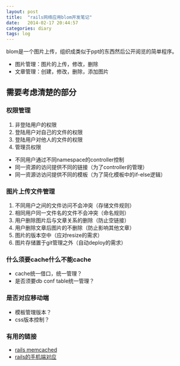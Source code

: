 ```yaml
---
layout: post
title:  "rails网络应用blom开发笔记"
date:   2014-02-17 20:44:57
categories: diary
tags: log
---
```


blom是一个图片上传，组织成类似于ppt的东西然后公开阅览的简单程序。

* 图片管理：图片的上传，修改，删除
* 文章管理：创建，修改，删除，添加图片

## 需要考虑清楚的部分

### 权限管理

1. 非登陆用户的权限
2. 登陆用户对自己的文件的权限
3. 登陆用户对他人的文件的权限
4. 管理员权限

* 不同用户通过不同namespace的controller控制
* 同一资源的访问提供不同的链接（为了controller的管理）
* 同一资源访访问提供不同的模板（为了简化模板中的if-else逻辑）

### 图片上传文件管理

1. 不同用户之间的文件访问不会冲突（存储文件规则）
2. 相同用户同一文件名的文件不会冲突（命名规则）
3. 用户删除图片后与文章关系的删除（防止空链接）
4. 用户删除文章后图片的不删除（防止影响其他文章）
5. 图片的版本空中（应对resize的需求）
6. 图片存储置于git管理之外（自动deploy的需求）

### 什么须要cache什么不能cache

* cache统一借口，统一管理？
* 是否须要db conf table统一管理？

### 是否对应移动端

* 模板管理版本？
* css版本控制？

### 有用的链接

* [rails memcached][memcached]
* [rails的手机端对应][cellphone]


[memcached]: https://github.com/mperham/dalli
[cellphone]: http://tobiascohen.com/articles/2012/07/01/creating-a-mobile-version-of-your-rails-site/


